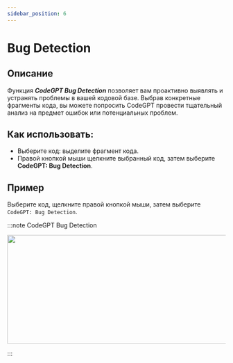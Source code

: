 ```yaml
---
sidebar_position: 6
---
```


# Bug Detection

## Описание
Функция ***CodeGPT Bug Detection*** позволяет вам проактивно выявлять и устранять проблемы в вашей кодовой базе. Выбрав конкретные фрагменты кода, вы можете попросить CodeGPT провести тщательный анализ на предмет ошибок или потенциальных проблем.

## Как использовать:
- Выберите код: выделите фрагмент кода.
- Правой кнопкой мыши щелкните выбранный код, затем выберите **CodeGPT: Bug Detection**.

## Пример
Выберите код, щелкните правой кнопкой мыши, затем выберите `CodeGPT: Bug Detection`.

:::note CodeGPT Bug Detection
<p align="center">
  <img width="550" height="250" src="https://github.com/davila7/code-gpt-docs/assets/6216945/4f8a15f9-f182-431a-abf4-89f037533cf7" />
</p>
:::
